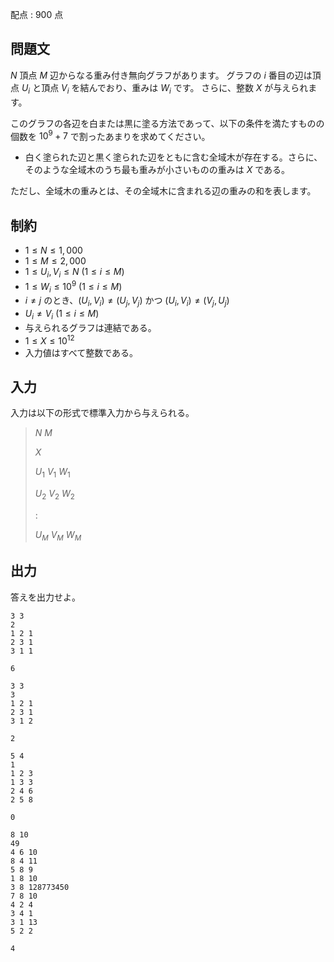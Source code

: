 配点 : $900$ 点

## 問題文

$N$ 頂点 $M$ 辺からなる重み付き無向グラフがあります。
グラフの $i$ 番目の辺は頂点 $U_i$ と頂点 $V_i$ を結んでおり、重みは $W_i$ です。
さらに、整数 $X$ が与えられます。

このグラフの各辺を白または黒に塗る方法であって、以下の条件を満たすものの個数を $10^9 + 7$ で割ったあまりを求めてください。

- 白く塗られた辺と黒く塗られた辺をともに含む全域木が存在する。さらに、そのような全域木のうち最も重みが小さいものの重みは $X$ である。

ただし、全域木の重みとは、その全域木に含まれる辺の重みの和を表します。

## 制約

- $1 \leq N \leq 1,000$
- $1 \leq M \leq 2,000$
- $1 \leq U_i, V_i \leq N$ ($1 \leq i \leq M$)
- $1 \leq W_i \leq 10^9$ ($1 \leq i \leq M$)
- $i \neq j$ のとき、$(U_i, V_i) \neq (U_j, V_j)$ かつ $(U_i, V_i) \neq (V_j, U_j)$
- $U_i \neq V_i$ ($1 \leq i \leq M$)
- 与えられるグラフは連結である。
- $1 \leq X \leq 10^{12}$
- 入力値はすべて整数である。

## 入力

入力は以下の形式で標準入力から与えられる。

> $N$ $M$
> 
> $X$
> 
> $U_1$ $V_1$ $W_1$
> 
> $U_2$ $V_2$ $W_2$
> 
> $:$
> 
> $U_M$ $V_M$ $W_M$

## 出力

答えを出力せよ。

```input1
3 3
2
1 2 1
2 3 1
3 1 1
```

```output1
6
```

```input2
3 3
3
1 2 1
2 3 1
3 1 2
```

```output2
2
```

```input3
5 4
1
1 2 3
1 3 3
2 4 6
2 5 8
```

```output3
0
```

```input4
8 10
49
4 6 10
8 4 11
5 8 9
1 8 10
3 8 128773450
7 8 10
4 2 4
3 4 1
3 1 13
5 2 2
```

```output4
4
```